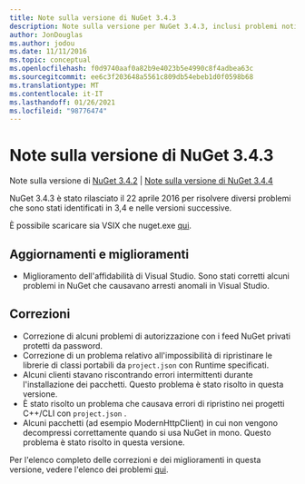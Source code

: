 ```yaml
---
title: Note sulla versione di NuGet 3.4.3
description: Note sulla versione per NuGet 3.4.3, inclusi problemi noti, correzioni di bug, funzionalità aggiunte e DCR.
author: JonDouglas
ms.author: jodou
ms.date: 11/11/2016
ms.topic: conceptual
ms.openlocfilehash: f0d9740aaf0a82b9e4023b5e4990c8f4adbea63c
ms.sourcegitcommit: ee6c3f203648a5561c809db54ebeb1d0f0598b68
ms.translationtype: MT
ms.contentlocale: it-IT
ms.lasthandoff: 01/26/2021
ms.locfileid: "98776474"
---
```

# <a name="nuget-343-release-notes"></a>Note sulla versione di NuGet 3.4.3

Note sulla versione di [NuGet 3.4.2](../release-notes/nuget-3.4.2.md)  |  [Note sulla versione di NuGet 3.4.4](../release-notes/nuget-3.4.4.md)

NuGet 3.4.3 è stato rilasciato il 22 aprile 2016 per risolvere diversi problemi che sono stati identificati in 3,4 e nelle versioni successive.

È possibile scaricare sia VSIX che nuget.exe [qui](https://dist.nuget.org/index.html).

## <a name="updates-and-improvements"></a>Aggiornamenti e miglioramenti

* Miglioramento dell'affidabilità di Visual Studio. Sono stati corretti alcuni problemi in NuGet che causavano arresti anomali in Visual Studio.

## <a name="fixes"></a>Correzioni

* Correzione di alcuni problemi di autorizzazione con i feed NuGet privati protetti da password.
* Correzione di un problema relativo all'impossibilità di ripristinare le librerie di classi portabili da `project.json` con Runtime specificati.
* Alcuni clienti stavano riscontrando errori intermittenti durante l'installazione dei pacchetti. Questo problema è stato risolto in questa versione.
* È stato risolto un problema che causava errori di ripristino nei progetti C++/CLI con `project.json` .
* Alcuni pacchetti (ad esempio ModernHttpClient) in cui non vengono decompressi correttamente quando si usa NuGet in mono. Questo problema è stato risolto in questa versione.

Per l'elenco completo delle correzioni e dei miglioramenti in questa versione, vedere l'elenco dei problemi [qui](https://github.com/NuGet/Home/issues?q=is%3Aissue+milestone%3A3.4.3+is%3Aclosed).
